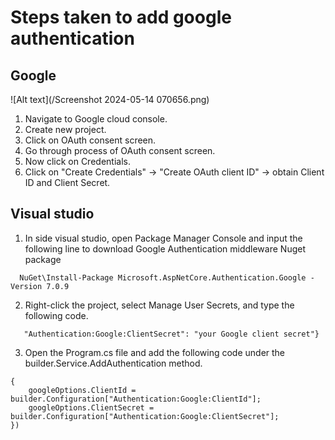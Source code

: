 <h1>Steps taken to add google authentication</h1>

<h2>Google</h2>
 ![Alt text](/Screenshot 2024-05-14 070656.png)
<ol>
  <li>Navigate to Google cloud console.</li>
  <li>
    Create new project.
   
  </li>
  <li>Click on OAuth consent screen.</li>
  <li>Go through process of OAuth consent screen.</li>
  <li>Now click on Credentials.</li>
  <li>Click on "Create Credentials" -> "Create OAuth client ID" -> obtain Client ID and Client Secret.</li>
</ol>

<h2>Visual studio</h2>
<ol>
  <li>In side visual studio, open Package Manager Console and input the following line to download Google Authentication middleware Nuget package</li>
</ol>

```
  NuGet\Install-Package Microsoft.AspNetCore.Authentication.Google -Version 7.0.9
```

<ol start="2">
  <li>Right-click the project, select Manage User Secrets, and type the following code.</li>
</ol>

```{  "Authentication:Google:ClientId": "your Google client ID",
   "Authentication:Google:ClientSecret": "your Google client secret"}
```

<ol start='3'>
  <li>Open the Program.cs file and add the following code under the builder.Service.AddAuthentication method.</li>
</ol>

```.AddGoogle(googleOptions =>
{
    googleOptions.ClientId = builder.Configuration["Authentication:Google:ClientId"];
    googleOptions.ClientSecret = builder.Configuration["Authentication:Google:ClientSecret"];
})
```

